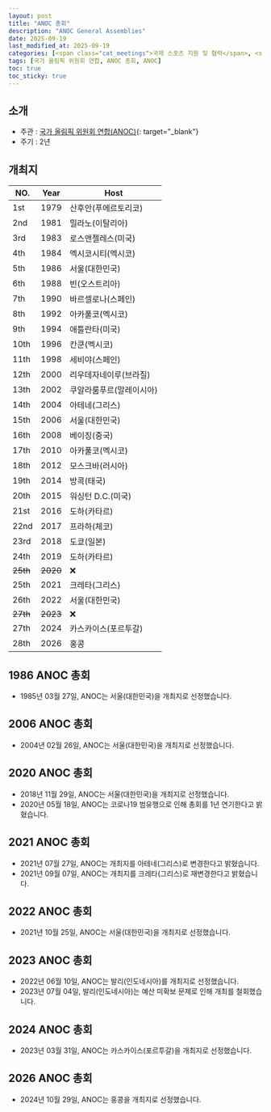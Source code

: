 ```yaml
---
layout: post
title: "ANOC 총회"
description: "ANOC General Assemblies"
date: 2025-09-19
last_modified_at: 2025-09-19
categories: [<span class="cat_meetings">국제 스포츠 지원 및 협력</span>, <span class="cat_meetings">국가 올림픽 위원회 연합(ANOC)</span>]
tags: [국가 올림픽 위원회 연합, ANOC 총회, ANOC]
toc: true
toc_sticky: true
---
```

## 소개
* 주관 : [국가 올림픽 위원회 연합(ANOC)](https://www.anocolympic.org/){: target="_blank"}
* 주기 : 2년

## 개최지

<html>
    <head>
        <meta charset="UTF-8">
    </head>
    <body>
        <table>
            <thead>
                <tr class="header-row">
                    <th class="col-no">NO.</th>
                    <th class="col-year">Year</th>
                    <th class="col-host">Host</th>
                </tr>
            </thead>
            <tbody>
                <tr>
                    <td>1st</td>
                    <td>1979</td>
                    <td>산후안(푸에르토리코)</td>
                </tr>
                <tr>
                    <td>2nd</td>
                    <td>1981</td>
                    <td>밀라노(이탈리아)</td>
                </tr>
                <tr>
                    <td>3rd</td>
                    <td>1983</td>
                    <td>로스앤젤레스(미국)</td>
                </tr>
                <tr>
                    <td>4th</td>
                    <td>1984</td>
                    <td>멕시코시티(멕시코)</td>
                </tr>
                <tr class="korea-host-bg">
                    <td><span class="korea-host">5th</span></td>
                    <td><span class="korea-host">1986</span></td>
                    <td><span class="korea-host">서울(대한민국)</span></td>
                </tr>
                <tr>
                    <td>6th</td>
                    <td>1988</td>
                    <td>빈(오스트리아)</td>
                </tr>
                <tr>
                    <td>7th</td>
                    <td>1990</td>
                    <td>바르셀로나(스페인)</td>
                </tr>
                <tr>
                    <td>8th</td>
                    <td>1992</td>
                    <td>아카풀코(멕시코)</td>
                </tr>
                <tr>
                    <td>9th</td>
                    <td>1994</td>
                    <td>애틀란타(미국)</td>
                </tr>
                <tr>
                    <td>10th</td>
                    <td>1996</td>
                    <td>칸쿤(멕시코)</td>
                </tr>
                <tr>
                    <td>11th</td>
                    <td>1998</td>
                    <td>세비야(스페인)</td>
                </tr>
                <tr>
                    <td>12th</td>
                    <td>2000</td>
                    <td>리우데자네이루(브라질)</td>
                </tr>
                <tr>
                    <td>13th</td>
                    <td>2002</td>
                    <td>쿠알라룸푸르(말레이시아)</td>
                </tr>
                <tr>
                    <td>14th</td>
                    <td>2004</td>
                    <td>아테네(그리스)</td>
                </tr>
                <tr class="korea-host-bg">
                    <td><span class="korea-host">15th</span></td>
                    <td><span class="korea-host">2006</span></td>
                    <td><span class="korea-host">서울(대한민국)</span></td>
                </tr>
                <tr>
                    <td>16th</td>
                    <td>2008</td>
                    <td>베이징(중국)</td>
                </tr>
                <tr>
                    <td>17th</td>
                    <td>2010</td>
                    <td>아카풀코(멕시코)</td>
                </tr>
                <tr>
                    <td>18th</td>
                    <td>2012</td>
                    <td>모스크바(러시아)</td>
                </tr>
                <tr>
                    <td>19th</td>
                    <td>2014</td>
                    <td>방콕(태국)</td>
                </tr>
                <tr>
                    <td>20th</td>
                    <td>2015</td>
                    <td>워싱턴 D.C.(미국)</td>
                </tr>
                <tr>
                    <td>21st</td>
                    <td>2016</td>
                    <td>도하(카타르)</td>
                </tr>
                <tr>
                    <td>22nd</td>
                    <td>2017</td>
                    <td>프라하(체코)</td>
                </tr>
                <tr>
                    <td>23rd</td>
                    <td>2018</td>
                    <td>도쿄(일본)</td>
                </tr>
                <tr>
                    <td>24th</td>
                    <td>2019</td>
                    <td>도하(카타르)</td>
                </tr>
                <tr>
                    <td><del>25th</del></td>
                    <td><del>2020</del></td>
                    <td>❌</td>
                </tr>
                <tr>
                    <td>25th</td>
                    <td>2021</td>
                    <td>크레타(그리스)</td>
                </tr>
                <tr class="korea-host-bg">
                    <td><span class="korea-host">26th</span></td>
                    <td><span class="korea-host">2022</span></td>
                    <td><span class="korea-host">서울(대한민국)</span></td>
                </tr>
                <tr>
                    <td><del>27th</del></td>
                    <td><del>2023</del></td>
                    <td>❌</td>
                </tr>
                <tr>
                    <td>27th</td>
                    <td>2024</td>
                    <td>카스카이스(포르투갈)</td>
                </tr>
                <tr>
                    <td>28th</td>
                    <td>2026</td>
                    <td>홍콩</td>
                </tr>
            </tbody>
        </table>
    </body>
</html>

## 1986 ANOC 총회
* 1985년 03월 27일, ANOC는 <span class="korea-host">서울(대한민국)</span>을 개최지로 선정했습니다.

## 2006 ANOC 총회
* 2004년 02월 26일, ANOC는 <span class="korea-host">서울(대한민국)</span>을 개최지로 선정했습니다.

## 2020 ANOC 총회
* 2018년 11월 29일, ANOC는 서울(대한민국)을 개최지로 선정했습니다.
* 2020년 05월 18일, ANOC는 코로나19 범유행으로 인해 총회를 1년 연기한다고 밝혔습니다.

## 2021 ANOC 총회
* 2021년 07월 27일, ANOC는 개최지를 아테네(그리스)로 변경한다고 밝혔습니다.
* 2021년 09월 07일, ANOC는 개최지를 <span class="foreign-host">크레타(그리스)</span>로 재변경한다고 밝혔습니다.

## 2022 ANOC 총회
* 2021년 10월 25일, ANOC는 <span class="korea-host">서울(대한민국)</span>을 개최지로 선정했습니다.

## 2023 ANOC 총회
* 2022년 06월 10일, ANOC는 발리(인도네시아)를 개최지로 선정했습니다.
* 2023년 07월 04일, 발리(인도네시아)는 예산 미확보 문제로 인해 개최를 철회했습니다.

## 2024 ANOC 총회
* 2023년 03월 31일, ANOC는 <span class="foreign-host">카스카이스(포르투갈)</span>을 개최지로 선정했습니다.

## 2026 ANOC 총회
* 2024년 10월 29일, ANOC는 <span class="foreign-host">홍콩</span>을 개최지로 선정했습니다.
